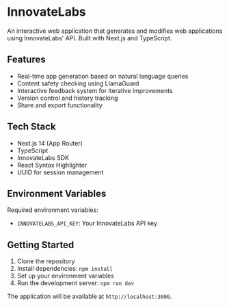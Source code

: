 # InnovateLabs

An interactive web application that generates and modifies web applications using InnovateLabs' API. Built with Next.js and TypeScript.

## Features

- Real-time app generation based on natural language queries
- Content safety checking using LlamaGuard
- Interactive feedback system for iterative improvements
- Version control and history tracking
- Share and export functionality

## Tech Stack

- Next.js 14 (App Router)
- TypeScript
- InnovateLabs SDK
- React Syntax Highlighter
- UUID for session management

## Environment Variables

Required environment variables:
- `INNOVATELABS_API_KEY`: Your InnovateLabs API key

## Getting Started

1. Clone the repository
2. Install dependencies: `npm install`
3. Set up your environment variables
4. Run the development server: `npm run dev`

The application will be available at `http://localhost:3000`.
